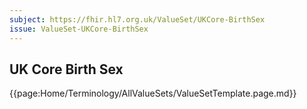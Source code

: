 ```yaml
---
subject: https://fhir.hl7.org.uk/ValueSet/UKCore-BirthSex
issue: ValueSet-UKCore-BirthSex
---
```

## UK Core Birth Sex

{{page:Home/Terminology/AllValueSets/ValueSetTemplate.page.md}}